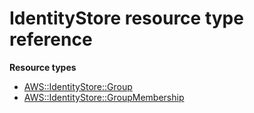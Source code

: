 # IdentityStore resource type reference<a name="AWS_IdentityStore"></a>

**Resource types**

- [AWS::IdentityStore::Group](aws-resource-identitystore-group.md)
- [AWS::IdentityStore::GroupMembership](aws-resource-identitystore-groupmembership.md)
